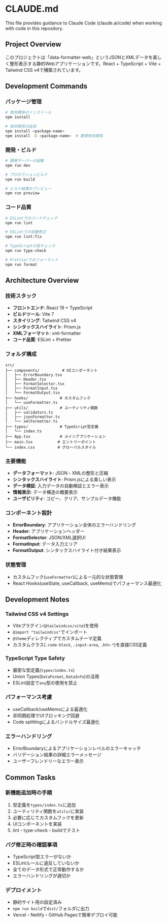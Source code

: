 # CLAUDE.md

This file provides guidance to Claude Code (claude.ai/code) when working with code in this repository.

## Project Overview

このプロジェクトは「data-formatter-web」というJSONとXMLデータを美しく整形表示する静的Webアプリケーションです。React + TypeScript + Vite + Tailwind CSS v4で構築されています。

## Development Commands

### パッケージ管理
```bash
# 依存関係のインストール
npm install

# 依存関係の追加
npm install <package-name>
npm install -D <package-name>  # 開発依存関係
```

### 開発・ビルド
```bash
# 開発サーバーの起動
npm run dev

# プロダクションビルド
npm run build

# ビルド結果のプレビュー
npm run preview
```

### コード品質
```bash
# ESLintでのコードチェック
npm run lint

# ESLintでの自動修正
npm run lint:fix

# TypeScriptの型チェック
npm run type-check

# Prettierでのフォーマット
npm run format
```

## Architecture Overview

### 技術スタック
- **フロントエンド**: React 19 + TypeScript
- **ビルドツール**: Vite 7
- **スタイリング**: Tailwind CSS v4
- **シンタックスハイライト**: Prism.js
- **XMLフォーマット**: xml-formatter
- **コード品質**: ESLint + Prettier

### フォルダ構成
```
src/
├── components/          # UIコンポーネント
│   ├── ErrorBoundary.tsx
│   ├── Header.tsx
│   ├── FormatSelector.tsx
│   ├── FormatInput.tsx
│   └── FormatOutput.tsx
├── hooks/              # カスタムフック
│   └── useFormatter.ts
├── utils/              # ユーティリティ関数
│   ├── validators.ts
│   ├── jsonFormatter.ts
│   └── xmlFormatter.ts
├── types/              # TypeScript型定義
│   └── index.ts
├── App.tsx             # メインアプリケーション
├── main.tsx           # エントリーポイント
└── index.css          # グローバルスタイル
```

### 主要機能
- **データフォーマット**: JSON・XMLの整形と圧縮
- **シンタックスハイライト**: Prism.jsによる美しい表示
- **データ検証**: 入力データの自動検証とエラー表示
- **情報表示**: データ構造の概要表示
- **ユーザビリティ**: コピー、クリア、サンプルデータ機能

### コンポーネント設計
- **ErrorBoundary**: アプリケーション全体のエラーハンドリング
- **Header**: アプリケーションヘッダー
- **FormatSelector**: JSON/XML選択UI
- **FormatInput**: データ入力エリア
- **FormatOutput**: シンタックスハイライト付き結果表示

### 状態管理
- カスタムフック(`useFormatter`)による一元的な状態管理
- React Hooks(useState, useCallback, useMemo)でパフォーマンス最適化

## Development Notes

### Tailwind CSS v4 Settings
- Viteプラグイン(`@tailwindcss/vite`)を使用
- `@import "tailwindcss"`でインポート
- `@theme`ディレクティブでカスタムテーマ定義
- カスタムクラス(`.code-block`, `.input-area`, `.btn-*`)を直接CSS定義

### TypeScript Type Safety
- 厳密な型定義(`types/index.ts`)
- Union Types(`DataFormat`, `DataInfo`)の活用
- ESLint設定で`any`型の使用を禁止

### パフォーマンス考慮
- useCallback/useMemoによる最適化
- 非同期処理でUIブロッキング回避
- Code splittingによるバンドルサイズ最適化

### エラーハンドリング
- ErrorBoundaryによるアプリケーションレベルのエラーキャッチ
- バリデーション結果の詳細エラーメッセージ
- ユーザーフレンドリーなエラー表示

## Common Tasks

### 新機能追加時の手順
1. 型定義を`types/index.ts`に追加
2. ユーティリティ関数を`utils/`に実装
3. 必要に応じてカスタムフックを更新
4. UIコンポーネントを実装
5. lint・type-check・buildでテスト

### バグ修正時の確認事項
- TypeScript型エラーがないか
- ESLintルールに違反していないか
- 全てのデータ形式で正常動作するか
- エラーハンドリングが適切か

### デプロイメント
- 静的サイト用の設定済み
- `npm run build`で`dist/`フォルダに出力
- Vercel・Netlify・GitHub Pagesで簡単デプロイ可能